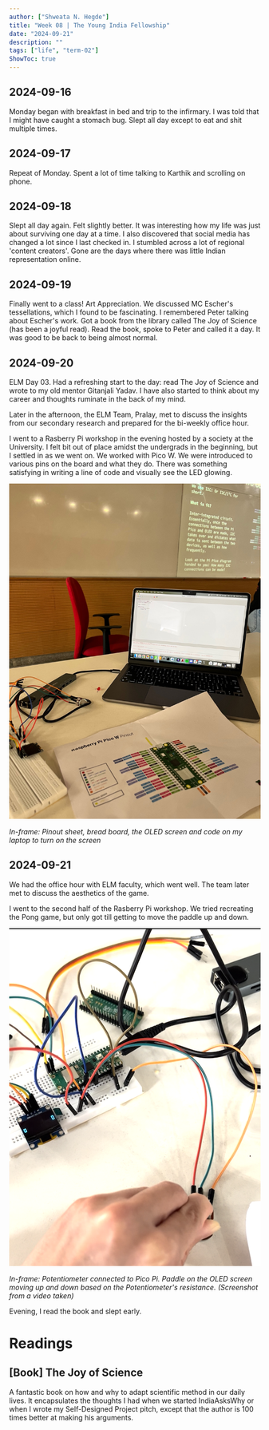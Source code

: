 ```yaml
---
author: ["Shweata N. Hegde"]
title: "Week 08 | The Young India Fellowship"
date: "2024-09-21"
description: ""
tags: ["life", "term-02"]
ShowToc: true
---
```

## 2024-09-16
Monday began with breakfast in bed and trip to the infirmary. I was told that I might have caught a stomach bug. Slept all day except to eat and shit multiple times.

## 2024-09-17
Repeat of Monday. Spent a lot of time talking to Karthik and scrolling on phone.

## 2024-09-18
Slept all day again. Felt slightly better. It was interesting how my life was just about surviving one day at a time. I also discovered that social media has changed a lot since I last checked in. I stumbled across a lot of regional 'content creators'. Gone are the days where there was little Indian representation online.

## 2024-09-19
Finally went to a class! Art Appreciation. We discussed MC Escher's tessellations, which I found to be fascinating. I remembered Peter talking about Escher's work. Got a book from the library called The Joy of Science (has been a joyful read). Read the book, spoke to Peter and called it a day. It was good to be back to being almost normal.

## 2024-09-20
ELM Day 03. Had a refreshing start to the day: read The Joy of Science and wrote to my old mentor Gitanjali Yadav. I have also started to think about my career and thoughts ruminate in the back of my mind.

Later in the afternoon, the ELM Team, Pralay, met to discuss the insights from our secondary research and prepared for the bi-weekly office hour.

I went to a Rasberry Pi workshop in the evening hosted by a society at the University. I felt bit out of place amidst the undergrads in the beginning, but I settled in as we went on. We worked with Pico W. We were introduced to various pins on the board and what they do. There was something satisfying in writing a line of code and visually see the LED glowing.

<img src = 'IMG_3848.jpeg'>

_In-frame: Pinout sheet, bread board, the OLED screen and code on my laptop to turn on the screen_

## 2024-09-21
We had the office hour with ELM faculty, which went well. The team later met to discuss the aesthetics of the game.

I went to the second half of the Rasberry Pi workshop. We tried recreating the Pong game, but only got till getting to move the paddle up and down.

<img src = 'pi-paddle.png'>

_In-frame: Potentiometer connected to Pico Pi. Paddle on the OLED screen moving up and down based on the Potentiometer's resistance. (Screenshot from a video taken)_

Evening, I read the book and slept early.

# Readings
## [Book] The Joy of Science
A fantastic book on how and why to adapt scientific method in our daily lives. It encapsulates the thoughts I had when we started IndiaAsksWhy or when I wrote my Self-Designed Project pitch, except that the author is 100 times better at making his arguments.